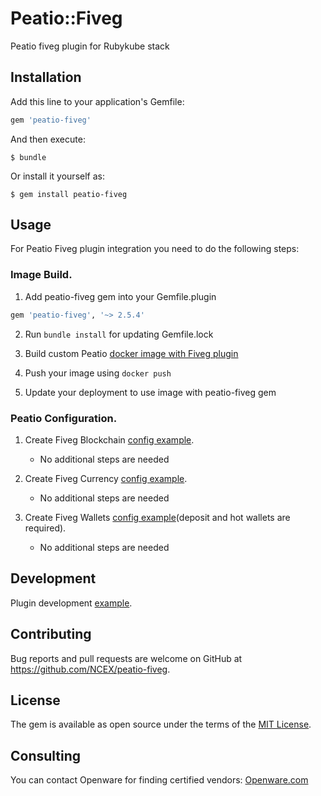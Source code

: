 # Peatio::Fiveg

Peatio fiveg plugin for Rubykube stack

## Installation

Add this line to your application's Gemfile:

```ruby
gem 'peatio-fiveg'
```

And then execute:

    $ bundle

Or install it yourself as:

    $ gem install peatio-fiveg

## Usage

For Peatio Fiveg plugin integration you need to do the following steps:

### Image Build.

1. Add peatio-fiveg gem into your Gemfile.plugin
```ruby
gem 'peatio-fiveg', '~> 2.5.4'
```

2. Run `bundle install` for updating Gemfile.lock

3. Build custom Peatio [docker image with Fiveg plugin](https://github.com/rubykube/peatio/blob/master/docs/plugins.md#build)

4. Push your image using `docker push`

5. Update your deployment to use image with peatio-fiveg gem

### Peatio Configuration.

1. Create Fiveg Blockchain [config example](../config/blockchains.yml).
    * No additional steps are needed

2. Create Fiveg Currency [config example](../config/currencies.yml).
    * No additional steps are needed

3. Create Fiveg Wallets [config example](../config/wallets.yml)(deposit and hot wallets are required).
    * No additional steps are needed


## Development

Plugin development [example](https://github.com/rubykube/peatio/blob/master/docs/coins/development.md).

## Contributing

Bug reports and pull requests are welcome on GitHub at https://github.com/NCEX/peatio-fiveg.

## License

The gem is available as open source under the terms of the [MIT License](https://opensource.org/licenses/MIT).

## Consulting

You can contact Openware for finding certified vendors:
[Openware.com](https://www.openware.com)
